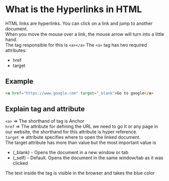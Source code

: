 # What is the Hyperlinks in HTML

HTML links are hyperlinks. You can click on a link and jump to another document.\
When you move the mouse over a link, the mouse arrow will turn into a little hand.\
The tag responsible for this is `<a></a>`
The `<a>` tag has two required attributes:

- href
- target

## Example

```html
<a href="https://www.google.com" target="_blank">Go to google</a>
```

## Explain tag and attribute

`<a>` => The shorthand of tag is Anchor\
`href` => The attribute for defining the URL we need to go It or any page in our website, the shorthand for this attribute is hyper reference.\
`target` => attribute specifies where to open the linked document.\
The target attribute has more than value but the most important value is

- (\_blank) - Opens the document in a new window or tab
- (\_self) - Default. Opens the document in the same window/tab as it was clicked

The text inside the tag is visible in the browser and takes the blue color
